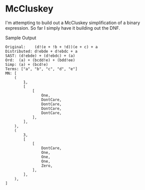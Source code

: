 McCluskey
=========

I'm attempting to build out a McCluskey simplification of a binary
expression. So far I simply have it building out the DNF.

Sample Output

    Original:    (d!(e + !b + !d))(e + c) + a
    Distributed: d!ebde + d!ebdc + a
    SAST: (d!ebde) + (d!ebdc) + (a)
    Ord:  (a) + (bcdd!e) + (bdd!ee)
    Simp: (a) + (bcd!e)
    Terms: ["a", "b", "c", "d", "e"]
    MN: [
        (
            1,
            [
                [
                    One,
                    DontCare,
                    DontCare,
                    DontCare,
                    DontCare,
                ],
            ],
        ),
        (
            3,
            [
                [
                    DontCare,
                    One,
                    One,
                    One,
                    Zero,
                ],
            ],
        ),
    ]

